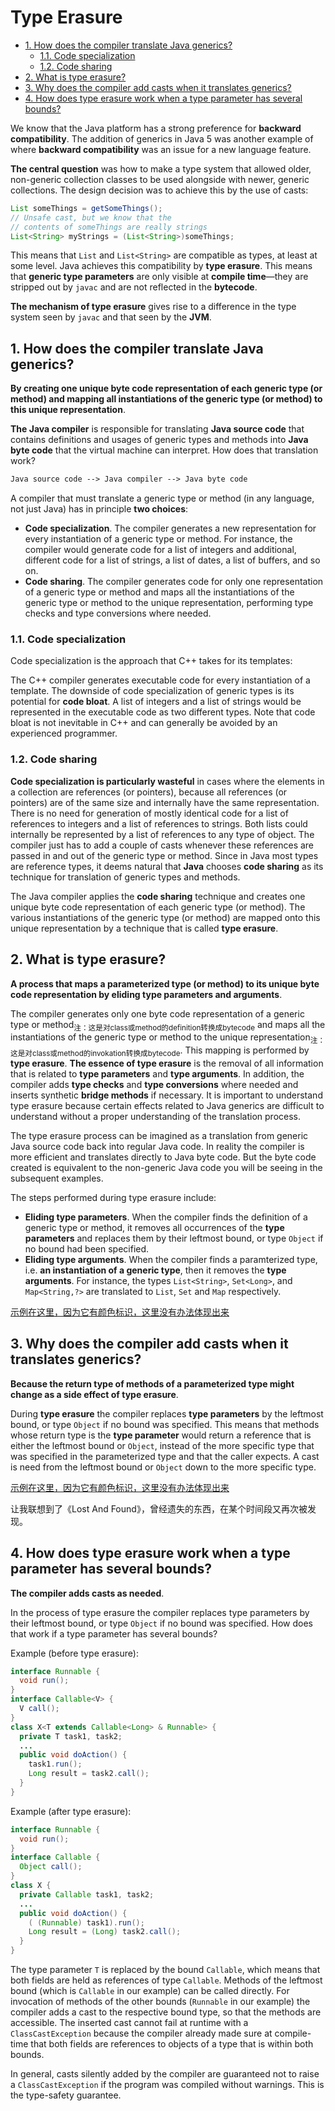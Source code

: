 # Type Erasure

<!-- TOC -->

- [1. How does the compiler translate Java generics?](#1-how-does-the-compiler-translate-java-generics)
  - [1.1. Code specialization](#11-code-specialization)
  - [1.2. Code sharing](#12-code-sharing)
- [2. What is type erasure?](#2-what-is-type-erasure)
- [3. Why does the compiler add casts when it translates generics?](#3-why-does-the-compiler-add-casts-when-it-translates-generics)
- [4. How does type erasure work when a type parameter has several bounds?](#4-how-does-type-erasure-work-when-a-type-parameter-has-several-bounds)

<!-- /TOC -->

We know that the Java platform has a strong preference for **backward compatibility**. The addition of generics in Java 5 was another example of where **backward compatibility** was an issue for a new language feature.

**The central question** was how to make a type system that allowed older, non-generic collection classes to be used alongside with newer, generic collections. The design decision was to achieve this by the use of casts:

```java
List someThings = getSomeThings();
// Unsafe cast, but we know that the
// contents of someThings are really strings
List<String> myStrings = (List<String>)someThings;
```

This means that `List` and `List<String>` are compatible as types, at least at some level. Java achieves this compatibility by **type erasure**. This means that **generic type parameters** are only visible at **compile time**—they are stripped out by `javac` and are not reflected in the **bytecode**.

**The mechanism of type erasure** gives rise to a difference in the type system seen by `javac` and that seen by the **JVM**.

## 1. How does the compiler translate Java generics?

**By creating one unique byte code representation of each generic type (or method) and mapping all instantiations of the generic type (or method) to this unique representation**.

**The Java compiler** is responsible for translating **Java source code** that contains definitions and usages of generic types and methods into **Java byte code** that the virtual machine can interpret. How does that translation work?

```txt
Java source code --> Java compiler --> Java byte code
```

A compiler that must translate a generic type or method (in any language, not just Java) has in principle **two choices**:

- **Code specialization**. The compiler generates a new representation for every instantiation of a generic type or method. For instance, the compiler would generate code for a list of integers and additional, different code for a list of strings, a list of dates, a list of buffers, and so on.
- **Code sharing**. The compiler generates code for only one representation of a generic type or method and maps all the instantiations of the generic type or method to the unique representation, performing type checks and type conversions where needed.

### 1.1. Code specialization

Code specialization is the approach that C++ takes for its templates:

The C++ compiler generates executable code for every instantiation of a template. The downside of code specialization of generic types is its potential for **code bloat**. A list of integers and a list of strings would be represented in the executable code as two different types. Note that code bloat is not inevitable in C++ and can generally be avoided by an experienced programmer.

### 1.2. Code sharing

**Code specialization is particularly wasteful** in cases where the elements in a collection are references (or pointers), because all references (or pointers) are of the same size and internally have the same representation. There is no need for generation of mostly identical code for a list of references to integers and a list of references to strings. Both lists could internally be represented by a list of references to any type of object. The compiler just has to add a couple of casts whenever these references are passed in and out of the generic type or method. Since in Java most types are reference types, it deems natural that **Java** chooses **code sharing** as its technique for translation of generic types and methods.

The Java compiler applies the **code sharing** technique and creates one unique byte code representation of each generic type (or method). The various instantiations of the generic type (or method) are mapped onto this unique representation by a technique that is called **type erasure**.

## 2. What is type erasure?

**A process that maps a parameterized type (or method) to its unique byte code representation by eliding type parameters and arguments**.

The compiler generates only one byte code representation of a generic type or method<sub>注：这是对class或method的definition转换成bytecode</sub> and maps all the instantiations of the generic type or method to the unique representation<sub>注：这是对class或method的invokation转换成bytecode</sub>. This mapping is performed by **type erasure**. **The essence of type erasure** is the removal of all information that is related to **type parameters** and **type arguments**. In addition, the compiler adds **type checks** and **type conversions** where needed and inserts synthetic **bridge methods** if necessary. It is important to understand type erasure because certain effects related to Java generics are difficult to understand without a proper understanding of the translation process.

The type erasure process can be imagined as a translation from generic Java source code back into regular Java code. In reality the compiler is more efficient and translates directly to Java byte code. But the byte code created is equivalent to the non-generic Java code you will be seeing in the subsequent examples.

The steps performed during type erasure include:

- **Eliding type parameters**. When the compiler finds the definition of a generic type or method, it removes all occurrences of the **type parameters** and replaces them by their leftmost bound, or type `Object` if no bound had been specified.
- **Eliding type arguments**. When the compiler finds a paramterized type, i.e. **an instantiation of a generic type**, then it removes the **type arguments**. For instance, the types `List<String>`, `Set<Long>`, and `Map<String,?>` are translated to `List`, `Set` and `Map` respectively.

[示例在这里，因为它有颜色标识，这里没有办法体现出来](http://www.angelikalanger.com/GenericsFAQ/FAQSections/TechnicalDetails.html#FAQ101)


## 3. Why does the compiler add casts when it translates generics?

**Because the return type of methods of a parameterized type might change as a side effect of type erasure**.

During **type erasure** the compiler replaces **type parameters** by the leftmost bound, or type `Object` if no bound was specified. This means that methods whose return type is the **type parameter** would return a reference that is either the leftmost bound or `Object`, instead of the more specific type that was specified in the parameterized type and that the caller expects. A cast is need from the leftmost bound or `Object` down to the more specific type.

[示例在这里，因为它有颜色标识，这里没有办法体现出来](http://www.angelikalanger.com/GenericsFAQ/FAQSections/TechnicalDetails.html#FAQ104)

让我联想到了《Lost And Found》，曾经遗失的东西，在某个时间段又再次被发现。

## 4. How does type erasure work when a type parameter has several bounds?

**The compiler adds casts as needed**.

In the process of type erasure the compiler replaces type parameters by their leftmost bound, or type `Object` if no bound was specified. How does that work if a type parameter has several bounds?

Example (before type erasure):

```java
interface Runnable {
  void run();
}
interface Callable<V> {
  V call();
}
class X<T extends Callable<Long> & Runnable> {
  private T task1, task2;
  ...
  public void doAction() {
    task1.run();
    Long result = task2.call();
  }
}
```

Example (after type erasure):

```java
interface Runnable {
  void run();
}
interface Callable {
  Object call();
}
class X {
  private Callable task1, task2;
  ...
  public void doAction() {
    ( (Runnable) task1).run();
    Long result = (Long) task2.call();
  }
}
```

The type parameter `T` is replaced by the bound `Callable`, which means that both fields are held as references of type `Callable`.  Methods of the leftmost bound (which is `Callable` in our example) can be called directly. For invocation of methods of the other bounds (`Runnable` in our example) the compiler adds a cast to the respective bound type, so that the methods are accessible. The inserted cast cannot fail at runtime with a `ClassCastException` because the compiler already made sure at compile-time that both fields are references to objects of a type that is within both bounds.

In general, casts silently added by the compiler are guaranteed not to raise a `ClassCastException` if the program was compiled without warnings. This is the type-safety guarantee.
